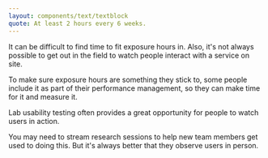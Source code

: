 ```yaml
---
layout: components/text/textblock
quote: At least 2 hours every 6 weeks.
---
```


It can be difficult to find time to fit  exposure hours in. Also, it's not always possible to get out in the field to watch people interact with a service on site.

To make sure exposure hours are something they stick to, some people include it as part of their performance management, so they can make time for it and measure it.

Lab usability testing often provides a great opportunity for people to watch users in action.

You may need to stream research sessions to help new team members get used to doing this. But it's always better that they observe users in person.

